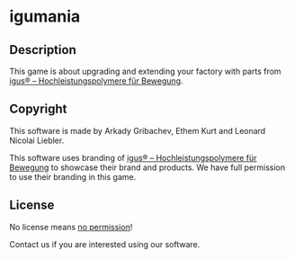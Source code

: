 # igumania

## Description

This game is about upgrading and extending your factory with parts from [igus® – Hochleistungspolymere für Bewegung](https://www.igus.de/).

## Copyright

This software is made by Arkady Gribachev, Ethem Kurt and Leonard Nicolai Liebler.

This software uses branding of [igus® – Hochleistungspolymere für Bewegung](https://www.igus.de/) to showcase their brand and products. We have full permission to use their branding in this game.

## License

No license means [no permission](https://choosealicense.com/no-permission/)!

Contact us if you are interested using our software.